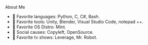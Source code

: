 About Me

- 💞️ Favorite languages: Python, C, C#, Bash.
- 💞️ Favorite tools: Unity, Blender, Visual Studio Code, notepad ++.
- 💞️ Favorite OS Distro: Mint.
- 💞️ Social causes: Copyleft, OpenSource.
- 💞️ Favorite tv shows: Leverage, Mr. Robot.

<!---
JessaPhreire/JessaPhreire is a ✨ special ✨ repository because its `README.md` (this file) appears on your GitHub profile.
You can click the Preview link to take a look at your changes.
--->
